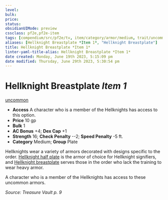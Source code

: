 ```yaml
---
level:
bulk:
price:
status:
obsidianUIMode: preview
cssclass: pf2e,pf2e-item
tags: [compendium/src/pf2e/tv, item/category/armor/medium, trait/uncommon]
aliases: [Hellknight Breastplate *Item 1*, "Hellknight Breastplate"]
title: Hellknight Breastplate *Item 1*
linter-yaml-title-alias: Hellknight Breastplate *Item 1*
date created: Monday, June 19th 2023, 5:15:09 pm
date modified: Thursday, June 29th 2023, 5:30:54 pm
---
```


# Hellknight Breastplate *Item 1*

[uncommon](rules/traits/uncommon.md)  

- **Access** A character who is a member of the Hellknights has access to this option.
- **Price** 10 gp
- **Bulk** 1
- **AC Bonus** +4; **Dex Cap** +1
- **Strength** 16; **Check Penalty** --2; **Speed Penalty** -5 ft.
- **Category** Medium; **Group** Plate

Hellknights wear a variety of armors decorated with designs specific to the order. [Hellknight half plate](compendium/equipment/items/hellknight-half-plate-tv.md) is the armor of choice for Hellknight signifiers, and [Hellknight breastplate](compendium/equipment/items/hellknight-breastplate-tv.md) serves those in the order who lack the training to wear heavy armor.

A character who is a member of the Hellknights has access to these uncommon armors.

*Source: Treasure Vault p. 9*
